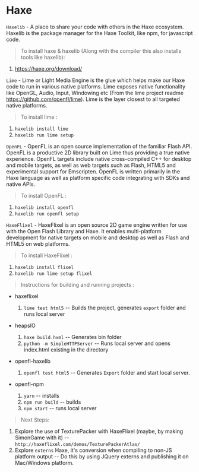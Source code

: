 # Haxe

`Haxelib` - A place to share your code with others in the Haxe ecosystem. Haxelib is the package manager for the Haxe Toolkit, like npm, for javascript code. 
> To install haxe & haxelib (Along with the compiler this also installs tools like haxelib): 
1. https://haxe.org/download/

`Lime` - Lime or Light Media Engine is the glue which helps make our Haxe code to run in various native platforms. Lime exposes native functionality like OpenGL, Audio, Input, Windowing etc (From the lime project readme https://github.com/openfl/lime). Lime is the layer closest to all targeted native platforms.
 > To install lime :
 1. `haxelib install lime`
 2. `haxelib run lime setup`

 `OpenFL` - OpenFL is an open source implementation of the familiar Flash API. OpenFL is a productive 2D library built on Lime thus providing a true native experience. OpenFL targets include native cross-compiled C++ for desktop and mobile targets, as well as web targets such as Flash, HTML5 and experimental support for Emscripten. OpenFL is written primarily in the Haxe language as well as platform specific code integrating with SDKs and native APIs.
 > To install OpenFL : 
 1. `haxelib install openfl`
 2. `haxelib run openfl setup`

 `HaxeFlixel` - HaxeFlixel is an open source 2D game engine written for use with the Open Flash Library and Haxe. It enables multi-platform development for native targets on mobile and desktop as well as Flash and HTML5 on web platforms.
 > To install HaxeFlixel :
 1. `haxelib install flixel`
 2. `haxelib run lime setup flixel`
 

> Instructions for building and running projects :

 * haxeflixel
    1. `lime test html5` -- Builds the project, generates `export` folder and runs local server
    
 * heapsIO
    1. `haxe build.hxml` -- Generates bin folder
    2. `python -m SimpleHTTPServer` -- Runs local server and opens index.html existing in the directory

 * openfl-haxelib
    1. `openfl test html5` -- Generates `Export` folder and start local server.

 * openfl-npm
    1. `yarn` -- installs
    2. `npm run build` -- builds
    3. `npm start` -- runs local server

> Next Steps:

1. Explore the use of TexturePacker with HaxeFlixel (maybe, by making SimonGame with it) -- `http://haxeflixel.com/demos/TexturePackerAtlas/`
2. Explore `externs` Haxe, it's conversion when compiling to non-JS platform output -- Do this by using JQuery externs and publishing it on Mac/Windows platform.
